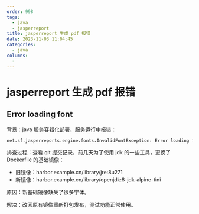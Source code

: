 ```yaml
---
order: 998
tags: 
  - java
  - jasperreport
title: jasperreport 生成 pdf 报错
date: 2023-11-03 11:04:45
categories: 
  - java
columns: 
  - 
---
```


# jasperreport 生成 pdf 报错

## Error loading font

背景：java 服务容器化部署，服务运行中报错：

```bash
net.sf.jasperreports.engine.fonts.InvalidFontException: Error loading font "net/sf/jasperreports/fonts/dejavu/DejaVuSans.ttf".
```

排查过程：查看 git 提交记录，前几天为了使用 jdk 的一些工具，更换了 Dockerfile 的基础镜像：

- 旧镜像：harbor.example.cn/library/jre:8u271
- 新镜像：harbor.example.cn/library/openjdk:8-jdk-alpine-tini

原因：新基础镜像缺失了很多字体。

解决：改回原有镜像重新打包发布，测试功能正常使用。
